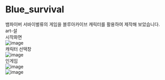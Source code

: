 # Blue_survival
뱀파이버 서바이벌류의 게임을 블루아카이브 캐릭터를 활용하여 제작해 보았습니다. <br/>
art-설 <br/>
시작화면<br/>
![image](https://github.com/zephirumwest/Blue_survival/assets/111879138/b10b1a44-a62b-4d69-9810-521ef936bda5) <br/>
캐릭터 선택창<br/>
![image](https://github.com/zephirumwest/Blue_survival/assets/111879138/adf3fd09-fc79-410f-a327-ae03e9ecf500) <br/>
인게임<br/>
![image](https://github.com/zephirumwest/Blue_survival/assets/111879138/4beeeed1-a35c-4ec0-8ede-727a368af734) <br/>
![image](https://github.com/zephirumwest/Blue_survival/assets/111879138/6be4fa4c-56d3-430c-80a0-2954647f5ad1) <br/>



